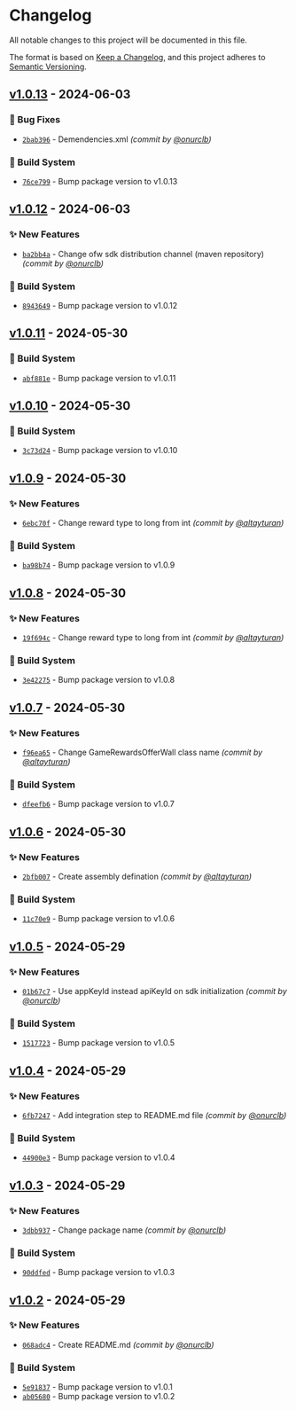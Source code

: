 # Changelog
All notable changes to this project will be documented in this file.

The format is based on [Keep a Changelog](https://keepachangelog.com/en/1.0.0/),
and this project adheres to [Semantic Versioning](https://semver.org/spec/v2.0.0.html).

## [v1.0.13] - 2024-06-03
### :bug: Bug Fixes
- [`2bab396`](https://github.com/megafortunagames/gamerewards.gg.offerwall/commit/2bab39690c4a4ff09da6fad8800200c3b8d9ced0) - Demendencies.xml *(commit by [@onurclb](https://github.com/onurclb))*

### :construction_worker: Build System
- [`76ce799`](https://github.com/megafortunagames/gamerewards.gg.offerwall/commit/76ce799a71ef9c318208a9db2d26cf04e0b87a26) - Bump package version to v1.0.13


## [v1.0.12] - 2024-06-03
### :sparkles: New Features
- [`ba2bb4a`](https://github.com/megafortunagames/gamerewards.gg.offerwall/commit/ba2bb4a61295f9f6c3886fcec3b45d9c4411c869) - Change ofw sdk distribution channel (maven repository) *(commit by [@onurclb](https://github.com/onurclb))*

### :construction_worker: Build System
- [`8943649`](https://github.com/megafortunagames/gamerewards.gg.offerwall/commit/8943649a06ad636ac6e012aa46f84998b23e7245) - Bump package version to v1.0.12


## [v1.0.11] - 2024-05-30
### :construction_worker: Build System
- [`abf881e`](https://github.com/megafortunagames/gamerewards.gg.offerwall/commit/abf881e044784cc2ccc2391b1ca7a7a0084ae065) - Bump package version to v1.0.11


## [v1.0.10] - 2024-05-30
### :construction_worker: Build System
- [`3c73d24`](https://github.com/megafortunagames/gamerewards.gg.offerwall/commit/3c73d245f6c08252760b15187eb526400f1bd1d1) - Bump package version to v1.0.10


## [v1.0.9] - 2024-05-30
### :sparkles: New Features
- [`6ebc70f`](https://github.com/megafortunagames/gamerewards.gg.offerwall/commit/6ebc70fa9f1104f65977a7d846a3893cc5ed387f) - Change reward type to long from int *(commit by [@altayturan](https://github.com/altayturan))*

### :construction_worker: Build System
- [`ba98b74`](https://github.com/megafortunagames/gamerewards.gg.offerwall/commit/ba98b7486d6c215791f95bbf20b810e9ad1c5f49) - Bump package version to v1.0.9


## [v1.0.8] - 2024-05-30
### :sparkles: New Features
- [`19f694c`](https://github.com/megafortunagames/gamerewards.gg.offerwall/commit/19f694cdf37188a84048b610a0102518d888605d) - Change reward type to long from int *(commit by [@altayturan](https://github.com/altayturan))*

### :construction_worker: Build System
- [`3e42275`](https://github.com/megafortunagames/gamerewards.gg.offerwall/commit/3e42275920bd704d4a28129658a9261b182f8db3) - Bump package version to v1.0.8


## [v1.0.7] - 2024-05-30
### :sparkles: New Features
- [`f96ea65`](https://github.com/megafortunagames/gamerewards.gg.offerwall/commit/f96ea656bacd3778f24a9e9b21407229d502e487) - Change GameRewardsOfferWall class name *(commit by [@altayturan](https://github.com/altayturan))*

### :construction_worker: Build System
- [`dfeefb6`](https://github.com/megafortunagames/gamerewards.gg.offerwall/commit/dfeefb66d0d649141b2455ee7cf3f500ad5498a8) - Bump package version to v1.0.7


## [v1.0.6] - 2024-05-30
### :sparkles: New Features
- [`2bfb007`](https://github.com/megafortunagames/gamerewards.gg.offerwall/commit/2bfb007636bf6e76f0833c5eeb6974fd3955987c) - Create assembly defination *(commit by [@altayturan](https://github.com/altayturan))*

### :construction_worker: Build System
- [`11c70e9`](https://github.com/megafortunagames/gamerewards.gg.offerwall/commit/11c70e9887ca5f7189ac544350ab473a37922a56) - Bump package version to v1.0.6


## [v1.0.5] - 2024-05-29
### :sparkles: New Features
- [`01b67c7`](https://github.com/megafortunagames/gamerewards.gg.offerwall/commit/01b67c78282d4a80ac06cb1b62a709ca8cf6dccc) - Use appKeyId instead apiKeyId on sdk initialization *(commit by [@onurclb](https://github.com/onurclb))*

### :construction_worker: Build System
- [`1517723`](https://github.com/megafortunagames/gamerewards.gg.offerwall/commit/15177232db768eb0489bfa04d1b231624830a9db) - Bump package version to v1.0.5


## [v1.0.4] - 2024-05-29
### :sparkles: New Features
- [`6fb7247`](https://github.com/megafortunagames/gamerewards.gg.offerwall/commit/6fb72474441ec4432577439e292511e9d71429a2) - Add integration step to README.md file *(commit by [@onurclb](https://github.com/onurclb))*

### :construction_worker: Build System
- [`44900e3`](https://github.com/megafortunagames/gamerewards.gg.offerwall/commit/44900e3191d5b9d6dae0c002bfaf3ee222cc4b52) - Bump package version to v1.0.4


## [v1.0.3] - 2024-05-29
### :sparkles: New Features
- [`3dbb937`](https://github.com/megafortunagames/gamerewards.gg.offerwall/commit/3dbb937031194901a955b2fe63c6a2105df20e23) - Change package name *(commit by [@onurclb](https://github.com/onurclb))*

### :construction_worker: Build System
- [`90ddfed`](https://github.com/megafortunagames/gamerewards.gg.offerwall/commit/90ddfed2fe1c3cab2efbb4e6b79fb6c31d02ed88) - Bump package version to v1.0.3


## [v1.0.2] - 2024-05-29
### :sparkles: New Features
- [`068adc4`](https://github.com/megafortunagames/gamerewards.gg.offerwall/commit/068adc4610d932aec0444d8d316c8658d628ca7e) - Create README.md *(commit by [@onurclb](https://github.com/onurclb))*

### :construction_worker: Build System
- [`5e91837`](https://github.com/megafortunagames/gamerewards.gg.offerwall/commit/5e918372d04ecf192d1f387904aba19d49e5d4f7) - Bump package version to v1.0.1
- [`ab05680`](https://github.com/megafortunagames/gamerewards.gg.offerwall/commit/ab056809b2192f886d09200ee47ee6deb8c3a6ca) - Bump package version to v1.0.2

[v1.0.2]: https://github.com/megafortunagames/gamerewards.gg.offerwall/compare/v1.0.1...v1.0.2
[v1.0.3]: https://github.com/megafortunagames/gamerewards.gg.offerwall/compare/v1.0.2...v1.0.3
[v1.0.4]: https://github.com/megafortunagames/gamerewards.gg.offerwall/compare/v1.0.3...v1.0.4
[v1.0.5]: https://github.com/megafortunagames/gamerewards.gg.offerwall/compare/v1.0.4...v1.0.5
[v1.0.6]: https://github.com/megafortunagames/gamerewards.gg.offerwall/compare/v1.0.5...v1.0.6
[v1.0.7]: https://github.com/megafortunagames/gamerewards.gg.offerwall/compare/v1.0.6...v1.0.7
[v1.0.8]: https://github.com/megafortunagames/gamerewards.gg.offerwall/compare/v1.0.7...v1.0.8
[v1.0.9]: https://github.com/megafortunagames/gamerewards.gg.offerwall/compare/v1.0.8...v1.0.9
[v1.0.10]: https://github.com/megafortunagames/gamerewards.gg.offerwall/compare/v1.0.9...v1.0.10
[v1.0.11]: https://github.com/megafortunagames/gamerewards.gg.offerwall/compare/v1.0.10...v1.0.11
[v1.0.12]: https://github.com/megafortunagames/gamerewards.gg.offerwall/compare/v1.0.11...v1.0.12
[v1.0.13]: https://github.com/megafortunagames/gamerewards.gg.offerwall/compare/v1.0.12...v1.0.13
